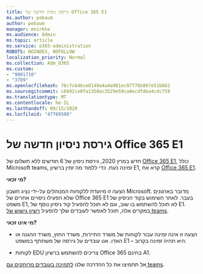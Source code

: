 ```yaml
---
title: גירסת ניסיון חדשה של Office 365 E1
ms.author: pebaum
author: pebaum
manager: mnirkhe
ms.audience: Admin
ms.topic: article
ms.service: o365-administration
ROBOTS: NOINDEX, NOFOLLOW
localization_priority: Normal
ms.collection: Adm_O365
ms.custom:
- "9001710"
- "3789"
ms.openlocfilehash: 76c7c64bce8149a4a4a981ec97776b897e51b862
ms.sourcegitcommit: c6692ce0fa1358ec3529e59ca0ecdfdea4cdc759
ms.translationtype: MT
ms.contentlocale: he-IL
ms.lasthandoff: 09/15/2020
ms.locfileid: "47769508"
---
```

# <a name="new-office-365-e1-trial"></a>גירסת ניסיון חדשה של Office 365 E1

חדש במרץ 2020, גירסת ניסיון של 6 חודשים ללא תשלום של [Office 365 E1](https://docs.microsoft.com/MicrosoftTeams/e1-trial-license), כולל Microsoft teams, זמינה כעת. כדי ללמוד מה זמין ברשיון E1, קרא את [Office 365 E1](https://www.microsoft.com/microsoft-365/business/office-365-enterprise-e1-business-software).

**מי זכאי?**

הצעה זו מיועדת ללקוחות המנוהלים על-ידי נציג חשבון Microsoft. מדובר בארגונים שלא הפעילו ניסויים אחרים של Office 365 E1 בעבר. לאחר השימוש בקוד הניסיון של משפט E1, לא תוכל להשתמש בו שוב, וגם לא תוכל להפעיל קוד ניסיון נוסף של E1. במקרים אלה, תוכל לאפשר לעובדים שלך להפעיל [רשיון גישוש של teams](https://docs.microsoft.com/MicrosoftTeams/teams-exploratory).

**מי אינו זכאי?**

- הצעה זו אינה זמינה עבור לקוחות של משרד התיירות, משרד החוץ, משרד ההגנה או האדו. אנו עובדים על גירסה של משתתף במשפט E1 – היא תהיה זמינה בקרוב.

 - לקוחות EDU צריכים להשתמש ברשיון Office 365 בחינם A1.

אל תחמיצו את כל ההדרכה שלנו [לתמיכה בעובדים מרוחקים עם teams](https://docs.microsoft.com/MicrosoftTeams/support-remote-work-with-teams).
